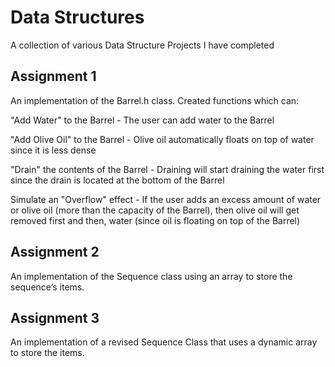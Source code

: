 # Data Structures
A collection of various Data Structure Projects I have completed

## Assignment 1 

An implementation of the Barrel.h class. Created functions which can:

"Add Water" to the Barrel - The user can add water to the Barrel

"Add Olive Oil" to the Barrel - Olive oil automatically floats on top of water since it is less dense

"Drain" the contents of the Barrel - Draining will start draining the water first since the drain is located at the bottom of the Barrel

Simulate an "Overflow" effect - If the user adds an excess amount of water or olive oil (more than the capacity of the Barrel), then olive oil will get removed first and then, water (since oil is floating on top of the Barrel)

## Assignment 2

An implementation of the Sequence class using an array to store the sequence’s items.

## Assignment 3

An implementation of a revised Sequence Class that uses a dynamic array to store the items.
